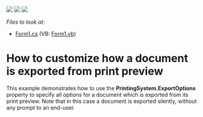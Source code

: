 <!-- default badges list -->
![](https://img.shields.io/endpoint?url=https://codecentral.devexpress.com/api/v1/VersionRange/128597370/12.2.4%2B)
[![](https://img.shields.io/badge/Open_in_DevExpress_Support_Center-FF7200?style=flat-square&logo=DevExpress&logoColor=white)](https://supportcenter.devexpress.com/ticket/details/E172)
[![](https://img.shields.io/badge/📖_How_to_use_DevExpress_Examples-e9f6fc?style=flat-square)](https://docs.devexpress.com/GeneralInformation/403183)
<!-- default badges end -->
<!-- default file list -->
*Files to look at*:

* [Form1.cs](./CS/Form1.cs) (VB: [Form1.vb](./VB/Form1.vb))
<!-- default file list end -->
# How to customize how a document is exported from print preview


<p>This example demonstrates how to use the <strong>PrintingSystem.ExportOptions</strong> property to specify all options for a document which is exported from its print preview. Note that in this case a document is exported silently, without any prompt to an end-user.</p>

<br/>


